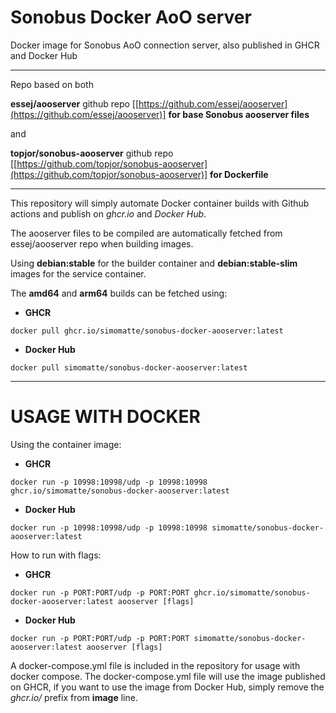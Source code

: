 # Sonobus Docker AoO server

Docker image for Sonobus AoO connection server, also published in GHCR and Docker Hub

---

Repo based on both

**essej/aooserver** github repo [[https://github.com/essej/aooserver](https://github.com/essej/aooserver)] **for base Sonobus aooserver files**

and

**topjor/sonobus-aooserver** github repo [[https://github.com/topjor/sonobus-aooserver](https://github.com/topjor/sonobus-aooserver)] **for Dockerfile**

---

This repository will simply automate Docker container builds with Github actions and publish on _ghcr.io_ and _Docker Hub_.

The aooserver files to be compiled are automatically fetched from essej/aooserver repo when building images.

Using **debian:stable** for the builder container and **debian:stable-slim** images for the service container.

The **amd64** and **arm64** builds can be fetched using:
* **GHCR**
```
docker pull ghcr.io/simomatte/sonobus-docker-aooserver:latest
```
* **Docker Hub**
```
docker pull simomatte/sonobus-docker-aooserver:latest
```

---

# USAGE WITH DOCKER

Using the container image:

* **GHCR**
```
docker run -p 10998:10998/udp -p 10998:10998 ghcr.io/simomatte/sonobus-docker-aooserver:latest
```

* **Docker Hub**
```
docker run -p 10998:10998/udp -p 10998:10998 simomatte/sonobus-docker-aooserver:latest
```

How to run with flags: 

* **GHCR**
```
docker run -p PORT:PORT/udp -p PORT:PORT ghcr.io/simomatte/sonobus-docker-aooserver:latest aooserver [flags]
```

* **Docker Hub**
```
docker run -p PORT:PORT/udp -p PORT:PORT simomatte/sonobus-docker-aooserver:latest aooserver [flags]
```

A docker-compose.yml file is included in the repository for usage with docker compose. The docker-compose.yml file will use the image published on GHCR, if you want to use the image from Docker Hub, simply remove the _ghcr.io/_ prefix from **image** line.
